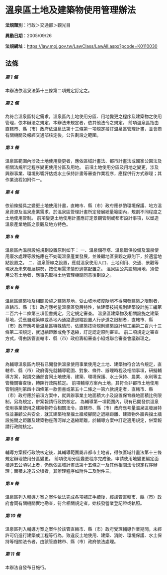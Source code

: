 # 溫泉區土地及建築物使用管理辦法

**法規類別**：行政＞交通部＞觀光目

**異動日期**：2005/09/26  

**法規網址**：https://law.moj.gov.tw/LawClass/LawAll.aspx?pcode=K0110030





## 法條
##### 第 1 條
本辦法依溫泉法第十三條第二項規定訂定之。

##### 第 2 條
為符合溫泉區特定需求，溫泉區內土地使用分區、用地變更之程序及建築物之使用管理，依本辦法之規定，本辦法未規定者，依其他法令之規定。
前項溫泉區指由直轄市、縣（市）政府依溫泉法第十三條第一項規定擬訂溫泉區管理計畫，並會商有關機關及報經交通部核定後，公告劃設之範圍。

##### 第 3 條
溫泉區範圍內涉及土地使用變更者，應依區域計畫法、都市計畫法或國家公園法及相關法規所定程序變更使用分區及用地。
前項土地使用分區及用地之變更，涉及興辦事業、環境影響評估或水土保持計畫等審查作業程序，應採併行方式辦理；其作業流程如附件一。

##### 第 4 條
依前條擬具之變更土地使用計畫，直轄市、縣（市）政府應參酌環境保護、地方溫泉資源及溫泉產業需求，於溫泉區管理計畫所定發展總量範圍內，規劃不同程度之土地使用管制。
前項變更土地使用計畫應訂定景觀管制或都市設計事項，以塑造溫泉產業地區之景觀及地方特色。

##### 第 5 條
溫泉區內溫泉設施規劃設置原則如下：
一、溫泉儲存塔、溫泉取供設備及溫泉使用廢水處理等設施應在不妨礙溫泉產業發展，並兼顧地區景觀之原則下，於適當地點設置之。
二、溫泉管線之設置，應就溫泉使用人口、土地利用、交通、景觀等現狀及未來發展趨勢，按使用需求情形適當配置之。
溫泉區公共設施用地，須使用公有土地者，應事先取得土地管理機關同意後劃設之。

##### 第 6 條
溫泉區建築物及相關設施之建築基地，受山坡地坡度陡峭不得開發建築之限制者，直轄市、縣（市）政府應考量溫泉區發展特性，依建築技術規則建築設計施工編第二百六十二條第三項但書規定，另定規定審查。
溫泉區建築物及相關設施之建築基地，受應自建築線或基地內通路邊退縮設置人行步道之限制者，直轄市、縣（市）政府應考量溫泉區特殊情形，依建築技術規則建築設計施工編第二百六十三條第二項規定，就退縮距離或免予退縮，訂定認定原則審查。
前二項規定之審查方式，得由該管直轄市、縣（市）政府籌組審查小組或聯合審查會議辦理之。

##### 第 7 條
為輔導溫泉區內現有已開發供溫泉使用事業使用之土地、建築物符合法令規定，直轄市、縣（市）政府得先就輔導範圍、對象、條件、辦理時程及相關事項，研擬輔導方案，報請交通部會同土地使用、建築、環境保護、水土保持、農業、水利等主管機關審查後，轉陳行政院核定。
前項輔導方案內土地，其符合非都市土地使用管制規則第四十四條第一款但書或第五十二條之一第六款規定者，直轄市、縣（市）政府應於前項方案中，就興辦事業土地面積大小及設置保育綠地面積比例限制，另為規定，併案報請行政院核定。
為輔導第一項範圍內，現有已開發供溫泉使用事業使用之建築物符合相關法令，直轄市、縣（市）政府應考量溫泉區發展特性並兼顧公共安全，就其建築物至擋土牆坡腳間之退縮距離、建築物外牆與擋土牆設施間之距離及建築物座落河岸之退縮距離，於輔導方案中訂定適用規定，併案報請行政院核定。

##### 第 8 條
輔導方案經行政院核定後，其輔導範圍屬非都市土地者，得依區域計畫法第十三條規定辦理使用分區變更。
前項使用分區變更程序完成後，申請使用地變更編定面積達五公頃以上者，仍應依區域計畫法第十五條之一及其他相關法令規定程序辦理；面積未達五公頃者，其辦理程序如附件二及附件三。

##### 第 9 條
溫泉區列入輔導方案之案件依法完成各項補正手續後，經該管直轄市、縣（市）政府會同有關機關實地勘查，符合相關規定者，始核發營業登記證或執照。

##### 第 10 條
溫泉區列入輔導方案之案件於該管直轄市、縣（市）政府受理輔導作業期間，未經許可仍進行建築或工程等行為，致違反土地使用、建築、消防、環境保護、水土保持等相關法令者，由該管直轄市、縣（市）政府依法處理。

##### 第 11 條
本辦法自發布日施行。


